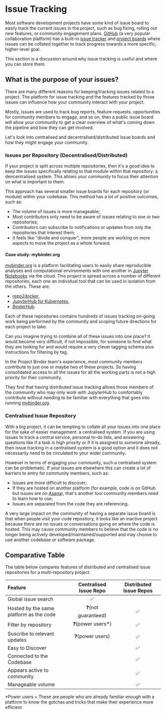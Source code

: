 # Issue Tracking

Most software development projects have some kind of issue board to easily track the current issues in the project, such as bug fixing, rolling out new features, or community engagement plans.
[GitHub](https://github.com) (a very popular collaboration platform) has a built-in [issue tracker](https://guides.github.com/features/issues/) and [project boards](https://help.github.com/en/github/managing-your-work-on-github/about-project-boards) where issues can be collated together to track progress towards a more specific, higher-level goal.

This section is a discussion around why issue tracking is useful and where you can store them.

## What is the purpose of your issues?

There are many different reasons for keeping/tracking issues related to a project.
The platform for issue tracking and the features tracked by those issues can influence how your community interact with your project.

Mostly, issues are used to track bug reports, feature requests, opportunities for community members to engage, and so on, then a public issue board  will allow your community to get a clear overview of what's coming down the pipeline and how they can get involved.

Let's look into centralised and decentralised/distributed issue boards and how they might engage your community.

### Issues per Repository (Decentralised/Distributed)

If your project is split across multiple repositories, then it's a good idea to keep the issues specifically relating to that module within that repository: a dencentralised system.
This allows your community to focus their attention on what is important to them.

This approach has several smaller issue boards for each repository (or module) within your codebase.
This method has a lot of positive outcomes, such as:

- The volume of issues is more manageable;
- Most contributors only need to be aware of issues relating to one or two repositories;
- Contributors can subscribe to notifications or updates from only the repositories that interest them;
- It feels like "divide and conquer", more people are working on more aspects to move the project as a whole forward.

#### Case study: mybinder.org

[mybinder.org](https://mybinder.org) is a platform facilitating users to easily share reproducible analyses and computational environments with one another in [Jupyter Notebooks](https://jupyter-notebook.readthedocs.io/en/stable/) via the cloud.
This project is spread across a number of different repositories, each one an individual tool that can be used in isolation from the others.
These are:

- [repo2docker](https://github.com/jupyter/repo2docker),
- [JupyterHub for Kubernetes](https://github.com/jupyterhub/zero-to-jupyterhub-k8s),
- [BinderHub](https://github.com/jupyterhub/binderhub).

Each of these repositories contains hundreds of issues tracking on-going work being performed by the community and scoping future directions for each project to take.

Can you imagine trying to combine all of these issues into one place?
It would become very difficult, if not impossible, for someone to find what they are looking for and would require a very clever tagging schema plus instructions for filtering by tag.

In the Project Binder team's experience, most community members contribute to just one or maybe two of these projects.
So having consolidated access to all the issues for all the working parts is not a high priority for their community.

They find that having distributed issue tracking allows those members of the community who may only work with JupyterHub to comfortably contribute without needing to be familiar with everything that goes into running [mybinder.org](https://mybinder.org).

### Centralised Issue Repository

With a big project, it can be tempting to collate all your issues into one place for the sake of easier management: a centralised system.
If you are using issues to track a central service, personal to-do lists, and answering questions like if a task is high priority or if it is assigned to someone already, then issue tracking in a centralised system is a good option and it does not necessarily need to be circulated to your wider community.

However in terms of engaging your community, such a centralised system can be problematic.
If your issues are elsewhere this can create a lot of barriers to entry for community members, such as:

- Issues are more difficult to discover;
- If they are hosted on another platform (for example, code is on GitHub but issues are on [Asana](https://asana.com/)), that's another tool community members need to learn how to use;
- Issues are separated from the code they are referencing.

A very large impact on the community of having a separate issue board is that when people visit your code repository, it looks like an inactive project because there are no issues or conversations going on where the code is hosted.
This may cause community members to believe that the code is no longer being actively developed/maintained/supported and may choose to use another codebase or software package.

## Comparative Table

The table below compares features of distributed and centralised issue repositories for a multi-repository project.

| Feature | Centralised Issue Repo | Distributed Issue Repos |
| :--- | :---: | :---: |
| Global issue search | ✅ | |
| Hosted by the same platform as the code | ❓(not guaranteed) | ✅ |
| Filter by repository | ❓(power users*) | ✅ |
| Suscribe to relevant updates | ❓(power users) | ✅ |
| Easy to Discover | | ✅ |
| Connected to the Codebase | | ✅ |
| Appears active to community | | ✅ |
| Manageable volume | | ✅ |

*Power users = These are people who are already familiar enough with a platform to know the gotchas and tricks that make their experience more efficient
